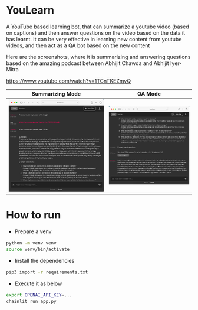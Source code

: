 # YouLearn

A YouTube based learning bot, that can summarize a youtube video (based on captions) and then answer questions on the video based on the data it has learnt. It can be very effective in learning new content from youtube videos, and then act as a QA bot based on the new content

Here are the screenshots, where it is summarizing and answering questions based on the amazing podcast between Abhijit Chawda and Abhijit Iyer-Mitra

https://www.youtube.com/watch?v=1TCnTKEZmyQ

| Summarizing Mode    | QA Mode |
| -------- | ------- |
| ![init mode](images/init.png)  | ![qa mode](images/qa.png)    |

# How to run

* Prepare a venv
```bash
python -m venv venv
source venv/bin/activate
```

* Install the dependencies
```bash
pip3 import -r requirements.txt
```

* Execute it as below
```bash
export OPENAI_API_KEY=...
chainlit run app.py
```

